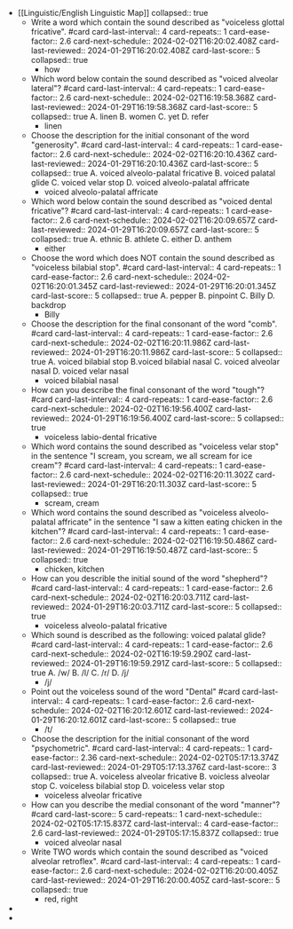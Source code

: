 - [[Linguistic/English Linguistic Map]]
  collapsed:: true
	- Write a word which contain the sound described as "voiceless glottal fricative". #card
	  card-last-interval:: 4
	  card-repeats:: 1
	  card-ease-factor:: 2.6
	  card-next-schedule:: 2024-02-02T16:20:02.408Z
	  card-last-reviewed:: 2024-01-29T16:20:02.408Z
	  card-last-score:: 5
	  collapsed:: true
		- how
	- Which word below contain the sound described as "voiced alveolar lateral"? #card
	  card-last-interval:: 4
	  card-repeats:: 1
	  card-ease-factor:: 2.6
	  card-next-schedule:: 2024-02-02T16:19:58.368Z
	  card-last-reviewed:: 2024-01-29T16:19:58.368Z
	  card-last-score:: 5
	  collapsed:: true
	  A. linen
	  B. women
	  C. yet 
	  D. refer
		- linen
	- Choose the description for the initial consonant of the word "generosity". #card 
	  card-last-interval:: 4
	  card-repeats:: 1
	  card-ease-factor:: 2.6
	  card-next-schedule:: 2024-02-02T16:20:10.436Z
	  card-last-reviewed:: 2024-01-29T16:20:10.436Z
	  card-last-score:: 5
	  collapsed:: true
	  A. voiced alveolo-palatal fricative
	  B. voiced palatal glide
	  C. voiced velar stop
	  D. voiced alveolo-palatal affricate
		- voiced alveolo-palatal affricate
	- Which word below contain the sound described as "voiced dental fricative"? #card 
	  card-last-interval:: 4
	  card-repeats:: 1
	  card-ease-factor:: 2.6
	  card-next-schedule:: 2024-02-02T16:20:09.657Z
	  card-last-reviewed:: 2024-01-29T16:20:09.657Z
	  card-last-score:: 5
	  collapsed:: true
	  A. ethnic
	  B. athlete
	  C. either
	  D. anthem
		- either
	- Choose the word which does NOT contain the sound described as "voiceless bilabial stop". #card 
	  card-last-interval:: 4
	  card-repeats:: 1
	  card-ease-factor:: 2.6
	  card-next-schedule:: 2024-02-02T16:20:01.345Z
	  card-last-reviewed:: 2024-01-29T16:20:01.345Z
	  card-last-score:: 5
	  collapsed:: true
	  A. pepper
	  B. pinpoint
	  C. Billy
	  D. backdrop
		- Billy
	- Choose the description for the final consonant of the word "comb". #card 
	  card-last-interval:: 4
	  card-repeats:: 1
	  card-ease-factor:: 2.6
	  card-next-schedule:: 2024-02-02T16:20:11.986Z
	  card-last-reviewed:: 2024-01-29T16:20:11.986Z
	  card-last-score:: 5
	  collapsed:: true
	  A. voiced bilabial stop
	  B.voiced bilabial nasal
	  C. voiced alveolar nasal
	  D. voiced velar nasal
		- voiced bilabial nasal
	- How can you describe the final consonant of the word "tough"? #card
	  card-last-interval:: 4
	  card-repeats:: 1
	  card-ease-factor:: 2.6
	  card-next-schedule:: 2024-02-02T16:19:56.400Z
	  card-last-reviewed:: 2024-01-29T16:19:56.400Z
	  card-last-score:: 5
	  collapsed:: true
		- voiceless labio-dental fricative
	- Which word contains the sound described as "voiceless velar stop" in the sentence "I scream, you scream, we all scream for ice cream"? #card
	  card-last-interval:: 4
	  card-repeats:: 1
	  card-ease-factor:: 2.6
	  card-next-schedule:: 2024-02-02T16:20:11.302Z
	  card-last-reviewed:: 2024-01-29T16:20:11.303Z
	  card-last-score:: 5
	  collapsed:: true
		- scream, cream
	- Which word contains the sound described as "voiceless alveolo-palatal affricate" in the sentence "I saw a kitten eating chicken in the kitchen"? #card
	  card-last-interval:: 4
	  card-repeats:: 1
	  card-ease-factor:: 2.6
	  card-next-schedule:: 2024-02-02T16:19:50.486Z
	  card-last-reviewed:: 2024-01-29T16:19:50.487Z
	  card-last-score:: 5
	  collapsed:: true
		- chicken, kitchen
	- How can you describle the initial sound of the word "shepherd"? #card
	  card-last-interval:: 4
	  card-repeats:: 1
	  card-ease-factor:: 2.6
	  card-next-schedule:: 2024-02-02T16:20:03.711Z
	  card-last-reviewed:: 2024-01-29T16:20:03.711Z
	  card-last-score:: 5
	  collapsed:: true
		- voiceless alveolo-palatal fricative
	- Which sound is described as the following: voiced palatal glide? #card 
	  card-last-interval:: 4
	  card-repeats:: 1
	  card-ease-factor:: 2.6
	  card-next-schedule:: 2024-02-02T16:19:59.290Z
	  card-last-reviewed:: 2024-01-29T16:19:59.291Z
	  card-last-score:: 5
	  collapsed:: true
	  A. /w/
	  B. /l/
	  C. /r/
	  D. /j/
		- /j/
	- Point out the voiceless sound of the word "Dental" #card
	  card-last-interval:: 4
	  card-repeats:: 1
	  card-ease-factor:: 2.6
	  card-next-schedule:: 2024-02-02T16:20:12.601Z
	  card-last-reviewed:: 2024-01-29T16:20:12.601Z
	  card-last-score:: 5
	  collapsed:: true
		- /t/
	- Choose the description for the initial consonant of the word "psychometric". #card 
	  card-last-interval:: 4
	  card-repeats:: 1
	  card-ease-factor:: 2.36
	  card-next-schedule:: 2024-02-02T05:17:13.374Z
	  card-last-reviewed:: 2024-01-29T05:17:13.376Z
	  card-last-score:: 3
	  collapsed:: true
	  A. voiceless alveolar fricative
	  B. voicless alveolar stop
	  C. voiceless bilabial stop
	  D. voiceless velar stop
		- voiceless alveolar fricative
	- How can you describe the medial consonant of the word "manner"? #card
	  card-last-score:: 5
	  card-repeats:: 1
	  card-next-schedule:: 2024-02-02T05:17:15.837Z
	  card-last-interval:: 4
	  card-ease-factor:: 2.6
	  card-last-reviewed:: 2024-01-29T05:17:15.837Z
	  collapsed:: true
		- voiced alveolar nasal
	- Write TWO words which contain the sound described as "voiced alveolar retroflex". #card
	  card-last-interval:: 4
	  card-repeats:: 1
	  card-ease-factor:: 2.6
	  card-next-schedule:: 2024-02-02T16:20:00.405Z
	  card-last-reviewed:: 2024-01-29T16:20:00.405Z
	  card-last-score:: 5
	  collapsed:: true
		- red, right
-
-